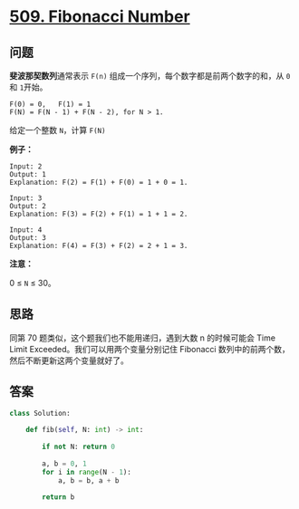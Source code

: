# [509. Fibonacci Number](https://leetcode.com/problems/fibonacci-number/)

## 问题

**斐波那契数列**通常表示 `F(n)` 组成一个序列，每个数字都是前两个数字的和，从 `0` 和 `1`开始。

```
F(0) = 0,   F(1) = 1
F(N) = F(N - 1) + F(N - 2), for N > 1.
```

给定一个整数 `N`，计算 `F(N)`

**例子：**

```
Input: 2
Output: 1
Explanation: F(2) = F(1) + F(0) = 1 + 0 = 1.

Input: 3
Output: 2
Explanation: F(3) = F(2) + F(1) = 1 + 1 = 2.

Input: 4
Output: 3
Explanation: F(4) = F(3) + F(2) = 2 + 1 = 3.
```

**注意：**

0 ≤ `N` ≤ 30。

## 思路

同第 70 题类似，这个题我们也不能用递归，遇到大数 n 的时候可能会 Time Limit Exceeded。我们可以用两个变量分别记住 Fibonacci 数列中的前两个数，然后不断更新这两个变量就好了。

## 答案

```python
class Solution:
    
    def fib(self, N: int) -> int:
        
        if not N: return 0
        
        a, b = 0, 1
        for i in range(N - 1):
            a, b = b, a + b
            
        return b
```